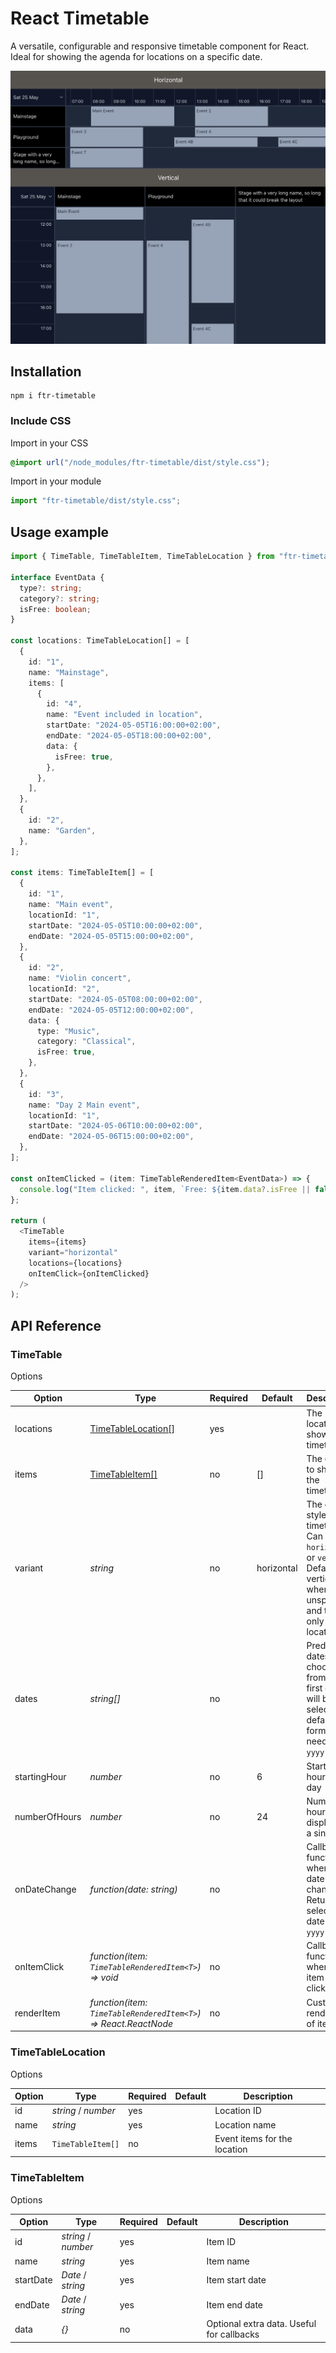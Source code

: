 # React Timetable

A versatile, configurable and responsive timetable component for React.
Ideal for showing the agenda for locations on a specific date.

![Example](https://github.com/michelvermeer/ftr-timetable/blob/main/public/ftr-timetable-example.png?raw=true)

## Installation

```
npm i ftr-timetable
```

### Include CSS

Import in your CSS

```css
@import url("/node_modules/ftr-timetable/dist/style.css");
```

Import in your module

```ts
import "ftr-timetable/dist/style.css";
```

## Usage example

```ts
import { TimeTable, TimeTableItem, TimeTableLocation } from "ftr-timetable";

interface EventData {
  type?: string;
  category?: string;
  isFree: boolean;
}

const locations: TimeTableLocation[] = [
  {
    id: "1",
    name: "Mainstage",
    items: [
      {
        id: "4",
        name: "Event included in location",
        startDate: "2024-05-05T16:00:00+02:00",
        endDate: "2024-05-05T18:00:00+02:00",
        data: {
          isFree: true,
        },
      },
    ],
  },
  {
    id: "2",
    name: "Garden",
  },
];

const items: TimeTableItem[] = [
  {
    id: "1",
    name: "Main event",
    locationId: "1",
    startDate: "2024-05-05T10:00:00+02:00",
    endDate: "2024-05-05T15:00:00+02:00",
  },
  {
    id: "2",
    name: "Violin concert",
    locationId: "2",
    startDate: "2024-05-05T08:00:00+02:00",
    endDate: "2024-05-05T12:00:00+02:00",
    data: {
      type: "Music",
      category: "Classical",
      isFree: true,
    },
  },
  {
    id: "3",
    name: "Day 2 Main event",
    locationId: "1",
    startDate: "2024-05-06T10:00:00+02:00",
    endDate: "2024-05-06T15:00:00+02:00",
  },
];

const onItemClicked = (item: TimeTableRenderedItem<EventData>) => {
  console.log("Item clicked: ", item, `Free: ${item.data?.isFree || false}`);
};

return (
  <TimeTable
    items={items}
    variant="horizontal"
    locations={locations}
    onItemClick={onItemClicked}
  />
);
```

## API Reference

### TimeTable

Options

| Option        | Type                                                            | Required | Default    | Description                                                                                                                               |
| ------------- | --------------------------------------------------------------- | -------- | ---------- | ----------------------------------------------------------------------------------------------------------------------------------------- |
| locations     | [TimeTableLocation[]](#timetablelocation)                       | yes      |            | The locations to show in the timetable                                                                                                    |
| items         | [TimeTableItem[]](#timetableitem)                               | no       | []         | The events to show in the timetable                                                                                                       |
| variant       | _string_                                                        | no       | horizontal | The display style of the timetable. Can be `horizontal` or `vertical`. Defaults to vertical when unspecified and there is only 1 location |
| dates         | _string[]_                                                      | no       |            | Predefined dates to choose from. The first date will be selected by default. The format needs to be `yyyy-MM-dd`                          |
| startingHour  | _number_                                                        | no       | 6          | Starting hour of a day                                                                                                                    |
| numberOfHours | _number_                                                        | no       | 24         | Number of hours to display for a single day                                                                                               |
| onDateChange  | _function(date: string)_                                        | no       |            | Callback function when the date is changed. Returns the selected date as `yyyy-MM-dd`                                                     |
| onItemClick   | _function(item: `TimeTableRenderedItem<T>`) => void_            | no       |            | Callback function when an item is clicked                                                                                                 |
| renderItem    | _function(item: `TimeTableRenderedItem<T>`) => React.ReactNode_ | no       |            | Custom rendering of items                                                                                                                 |

### TimeTableLocation

Options

| Option | Type                | Required | Default | Description                  |
| ------ | ------------------- | -------- | ------- | ---------------------------- |
| id     | _string_ / _number_ | yes      |         | Location ID                  |
| name   | _string_            | yes      |         | Location name                |
| items  | `TimeTableItem[]`   | no       |         | Event items for the location |

### TimeTableItem

Options

| Option    | Type                | Required | Default | Description                               |
| --------- | ------------------- | -------- | ------- | ----------------------------------------- |
| id        | _string_ / _number_ | yes      |         | Item ID                                   |
| name      | _string_            | yes      |         | Item name                                 |
| startDate | _Date_ / _string_   | yes      |         | Item start date                           |
| endDate   | _Date_ / _string_   | yes      |         | Item end date                             |
| data      | _{}_                | no       |         | Optional extra data. Useful for callbacks |

